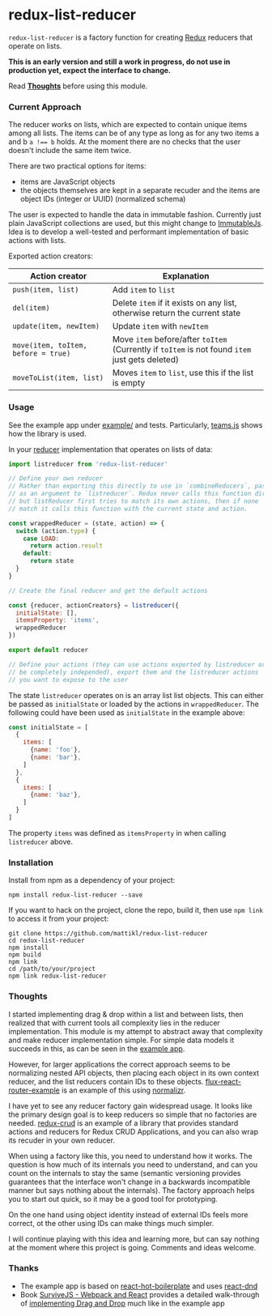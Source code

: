# redux-list-reducer

`redux-list-reducer` is a factory function for creating
[Redux](http://rackt.github.io/redux) reducers that
operate on lists.

**This is an early version and still a work in progress, do not use in production yet,
expect the interface to change.**

Read **[Thoughts](#thoughts)** before using this module.

### Current Approach

The reducer works on lists, which are expected to contain unique items
among all lists. The items can be of any type as long as for any
two items a and b `a !== b` holds. At the moment there are no
checks that the user doesn't include the same item twice.

There are two practical options for items:

* items are JavaScript objects
* the objects themselves are kept in a separate recuder and the items are
  object IDs (integer or UUID) (normalized schema)

The user is expected to handle the data in immutable fashion. Currently just
plain JavaScript collections are used, but this might change to
[ImmutableJs](https://facebook.github.io/immutable-js/). Idea is to develop a
well-tested and performant implementation of basic actions with lists.

Exported action creators:

| Action creator  | Explanation |
| --------------- | ------- |
| `push(item, list)` | Add `item` to `list` |
| `del(item)` | Delete `item` if it exists on any list, otherwise return the current state |
| `update(item, newItem)` | Update `item` with `newItem` |
| `move(item, toItem, before = true)` | Move `item` before/after `toItem` (Currently if `toItem` is not found `item` just gets deleted) |
| `moveToList(item, list)` | Moves `item` to `list`, use this if the list is empty |

### Usage

See the example app under [example/](https://github.com/mattikl/redux-list-reducer/tree/master/example) and tests. Particularly, [teams.js](https://github.com/mattikl/redux-list-reducer/blob/master/example/src/reducers/teams.js) shows how the library is used.

In your [reducer](http://redux.js.org/docs/basics/Reducers.html) implementation that operates on lists of data:

```javascript
import listreducer from 'redux-list-reducer'

// Define your own reducer
// Rather than exporting this directly to use in `combineReducers`, pass this
// as an argument to `listreducer`. Redux never calls this function directly,
// but listReducer first tries to match its own actions, then if none
// match it calls this function with the current state and action.

const wrappedReducer = (state, action) => {
  switch (action.type) {
    case LOAD:
      return action.result
    default:
      return state
  }
}

// Create the final reducer and get the default actions

const {reducer, actionCreators} = listreducer({
  initialState: [],
  itemsProperty: 'items',
  wrappedReducer
})

export default reducer

// Define your actions (they can use actions exported by listreducer or
// be completely independed), export them and the listreducer actions
// you want to expose to the user

```

The state `listreducer` operates on is an array list list objects.
This can either be passed as `initialState` or loaded by the actions
in `wrappedReducer`. The following could have been used as `initialState`
in the example above:

```javascript
const initialState = [
  {
    items: [
      {name: 'foo'},
      {name: 'bar'},
    ]
  },
  {
    items: [
      {name: 'baz'},
    ]
  }
]
```

The property `items` was defined as `itemsProperty` in when calling
`listreducer` above.


### Installation

Install from npm as a dependency of your project:

```
npm install redux-list-reducer --save
```

If you want to hack on the project, clone the repo, build it, then use `npm link` to
access it from your project:

```
git clone https://github.com/mattikl/redux-list-reducer
cd redux-list-reducer
npm install
npm build
npm link
cd /path/to/your/project
npm link redux-list-reducer
```

### Thoughts

I started implementing drag & drop within a list and between lists, then realized
that with current tools all complexity lies in the reducer implementation.
This module is my attempt to abstract away that complexity and make reducer
implementation simple. For simple data models it succeeds in this, as can be
seen in the [example app](https://github.com/mattikl/redux-list-reducer/tree/master/example).

However, for larger applications the correct approach seems to be normalizing
nested API objects, then placing each object in its own context reducer,
and the list reducers contain IDs to these objects. [flux-react-router-example](https://github.com/gaearon/flux-react-router-example) is an example of this using [normalizr](https://github.com/gaearon/normalizr).

I have yet to see any reducer factory gain widespread usage. It looks like the primary
design goal is to keep reducers so simple that no factories are needed. [redux-crud](https://github.com/Versent/redux-crud) is an example of a library that provides standard actions and reducers for Redux CRUD Applications, and you can also wrap its recuder in your own reducer.

When using a factory like this, you need to understand how it works. The question is how much of
its internals you need to understand, and can you count on the internals to stay the same
(semantic versioning provides guarantees that the interface won't change in a backwards incompatible
manner but says nothing about the internals). The factory approach helps you to start out quick,
so it may be a good tool for prototyping.

On the one hand using object identity instead of external IDs feels more correct,
ot the other using IDs can make things much simpler.

I will continue playing with this idea and learning more, but can say nothing at the moment where this
project is going. Comments and ideas welcome.

### Thanks

* The example app is based on [react-hot-boilerplate](react-hot-boilerplate)
  and uses [react-dnd](http://gaearon.github.io/react-dnd/)
* Book [SurviveJS - Webpack and React](http://survivejs.com/) provides a
  detailed walk-through of [implementing Drag and Drop](http://survivejs.com/webpack_react/implementing_dnd/) much like in the example app
